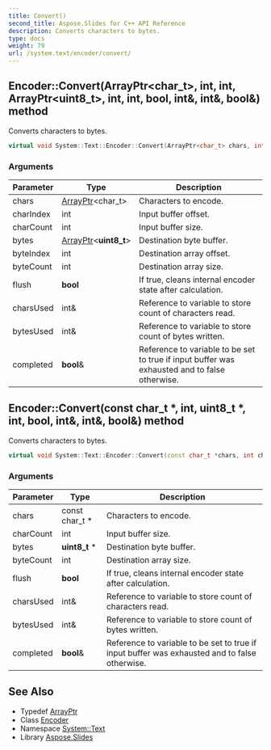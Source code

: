 ```yaml
---
title: Convert()
second_title: Aspose.Slides for C++ API Reference
description: Converts characters to bytes.
type: docs
weight: 79
url: /system.text/encoder/convert/
---
```

## Encoder::Convert(ArrayPtr\<char_t\>, int, int, ArrayPtr\<uint8_t\>, int, int, bool, int\&, int\&, bool\&) method


Converts characters to bytes.

```cpp
virtual void System::Text::Encoder::Convert(ArrayPtr<char_t> chars, int charIndex, int charCount, ArrayPtr<uint8_t> bytes, int byteIndex, int byteCount, bool flush, int &charsUsed, int &bytesUsed, bool &completed)
```


### Arguments

| Parameter | Type | Description |
| --- | --- | --- |
| chars | [ArrayPtr](../../../system/arrayptr/)\<char_t\> | Characters to encode. |
| charIndex | int | Input buffer offset. |
| charCount | int | Input buffer size. |
| bytes | [ArrayPtr](../../../system/arrayptr/)\<**uint8_t**\> | Destination byte buffer. |
| byteIndex | int | Destination array offset. |
| byteCount | int | Destination array size. |
| flush | **bool** | If true, cleans internal encoder state after calculation. |
| charsUsed | int\& | Reference to variable to store count of characters read. |
| bytesUsed | int\& | Reference to variable to store count of bytes written. |
| completed | **bool**\& | Reference to variable to be set to true if input buffer was exhausted and to false otherwise. |

## Encoder::Convert(const char_t *, int, uint8_t *, int, bool, int\&, int\&, bool\&) method


Converts characters to bytes.

```cpp
virtual void System::Text::Encoder::Convert(const char_t *chars, int charCount, uint8_t *bytes, int byteCount, bool flush, int &charsUsed, int &bytesUsed, bool &completed)
```


### Arguments

| Parameter | Type | Description |
| --- | --- | --- |
| chars | const char_t * | Characters to encode. |
| charCount | int | Input buffer size. |
| bytes | **uint8_t** * | Destination byte buffer. |
| byteCount | int | Destination array size. |
| flush | **bool** | If true, cleans internal encoder state after calculation. |
| charsUsed | int\& | Reference to variable to store count of characters read. |
| bytesUsed | int\& | Reference to variable to store count of bytes written. |
| completed | **bool**\& | Reference to variable to be set to true if input buffer was exhausted and to false otherwise. |

## See Also

* Typedef [ArrayPtr](../../../system/arrayptr/)
* Class [Encoder](../)
* Namespace [System::Text](../../)
* Library [Aspose.Slides](../../../)